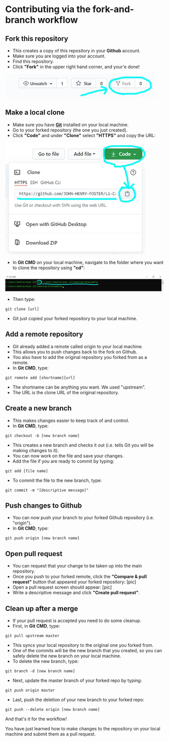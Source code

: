 # Contributing via the fork-and-branch workflow

## Fork this repository 
* This creates a copy of this repository in your **Github** account.
* Make sure you are logged into your account.
* Find this repository.
* Click **"Fork"** in the upper right hand corner, and your'e done!

![](Github-images/1.jpg)

## Make a local clone
* Make sure you have [**Git**](https://docs.github.com/en/github/getting-started-with-github/quickstart/set-up-git) installed on your local machine.
* Go to your forked repository (the one you just created). 
* Click **"Code"** and under **"Clone"** select **"HTTPS"** and copy the URL:

![](Github-images/2.jpg)

* In **Git CMD** on your local machine, navigate to the folder where you want to clone the repository using **"cd"**:

![](Github-images/3.jpg)

* Then type:

```
git clone [url]
```   
* Git just copied your forked repository to your local machine.

## Add a remote repository
* Git already added a remote called origin to your local machine. 
* This allows you to push changes back to the fork on Github.
* You also have to add the original repository you forked from as a remote.
* In **Git CMD**, type:

```
git remote add [shortname][url]
```

* The shortname can be anything you want. We used "upstream".
* The URL is the clone URL of the original repository.

## Create a new branch
* This makes changes easier to keep track of and control.
* In **Git CMD**, type:

```
git checkout -b [new branch name]
```
* This creates a new branch and checks it out (i.e. tells Git you will be making changes to it).
* You can now work on the file and save your changes.		
* Add the file if you are ready to commit by typing:

```
git add [file name]
```

* To commit the file to the new branch, type:

```
git commit -m "[descriptive message]"
```

## Push changes to Github
* You can now push your branch to your forked Github repository (i.e. "origin").
* In **Git CMD**, type:
 
```
git push origin [new branch name]
```

## Open pull request
* You can request that your change to be taken up into the main repository.
* Once you push to your forked remote, click the **"Compare & pull request"** button that appeared your forked repository:
[pic]
* Open a pull request screen should appear:
[pic]
* Write a descriptive message and click **"Create pull request"**.

## Clean up after a merge
* If your pull request is accepted you need to do some cleanup.
* First, in **Git CMD**, type:

```
git pull upstream master
```

* This syncs your local repository to the original one you forked from.
* One of the commits will be the new branch that you created, so you can safely delete the new branch on your local machine. 
* To delete the new branch, type:
 
```
git branch -d [new branch name]
```

* Next, update the master branch of your forked repo by typing:

```
git push origin master
```

* Last, push the deletion of your new branch to your forked repo:

```
git push --delete origin [new branch name]
```

And that's it for the workflow! 

You have just learned how to make changes to the repository on your local machine and submit them as a pull request.
